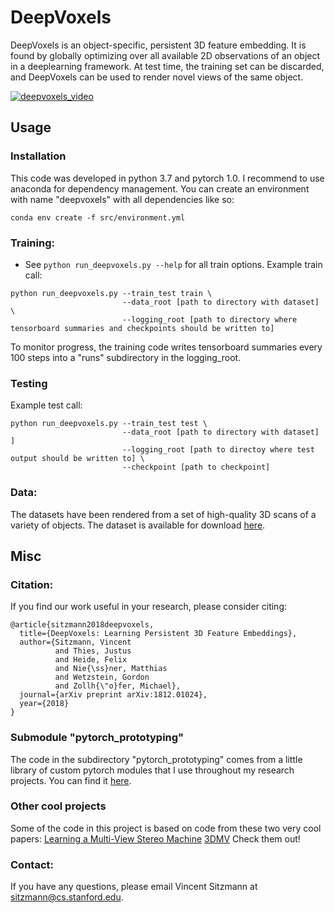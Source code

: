 # DeepVoxels

DeepVoxels is an object-specific, persistent 3D feature embedding. It is found by globally optimizing over all available 
2D observations of an object in a deeplearning framework. At test time, the training set can be discarded, and DeepVoxels 
can be used to render novel views of the same object. 

[![deepvoxels_video](https://img.youtube.com/vi/HM_WsZhoGXw/0.jpg)](https://www.youtube.com/watch?v=HM_WsZhoGXw)

## Usage
### Installation
This code was developed in python 3.7 and pytorch 1.0. I recommend to use anaconda for dependency management. 
You can create an environment with name "deepvoxels" with all dependencies like so:
```
conda env create -f src/environment.yml
```

### Training:  
* See `python run_deepvoxels.py --help` for all train options. 
Example train call:
```
python run_deepvoxels.py --train_test train \
                         --data_root [path to directory with dataset] \
                         --logging_root [path to directory where tensorboard summaries and checkpoints should be written to] 
```
To monitor progress, the training code writes tensorboard summaries every 100 steps into a "runs" subdirectory in the logging_root.

### Testing
Example test call:
```
python run_deepvoxels.py --train_test test \
                         --data_root [path to directory with dataset] ]
                         --logging_root [path to directoy where test output should be written to] \
                         --checkpoint [path to checkpoint]
```

### Data:
The datasets have been rendered from a set of high-quality 3D scans of a variety of objects.
The dataset is available for download [here](https://drive.google.com/open?id=1KlWzDdKpmSZ-J-PZFp7j8Z9tUHUvTsE-).

## Misc
### Citation:  
If you find our work useful in your research, please consider citing:
```
@article{sitzmann2018deepvoxels,
  title={DeepVoxels: Learning Persistent 3D Feature Embeddings},
  author={Sitzmann, Vincent 
          and Thies, Justus 
          and Heide, Felix 
          and Nie{\ss}ner, Matthias 
          and Wetzstein, Gordon 
          and Zollh{\"o}fer, Michael},
  journal={arXiv preprint arXiv:1812.01024},
  year={2018}
}
```

### Submodule "pytorch_prototyping"
The code in the subdirectory "pytorch_prototyping" comes from a little library of custom pytorch modules that I use throughout my 
research projects. You can find it [here](https://github.com/vsitzmann/pytorch_prototyping).

### Other cool projects
Some of the code in this project is based on code from these two very cool papers:
[Learning a Multi-View Stereo Machine](https://github.com/akar43/lsm)
[3DMV](https://github.com/angeladai/3DMV)
Check them out!

### Contact:
If you have any questions, please email Vincent Sitzmann at sitzmann@cs.stanford.edu.
